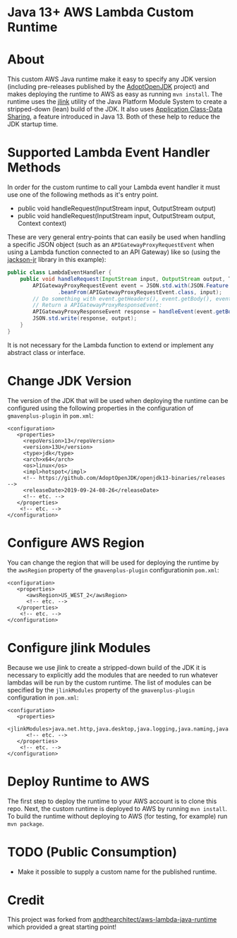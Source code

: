 # Java 13+ AWS Lambda Custom Runtime

# About

This custom AWS Java runtime make it easy to specify any JDK version (including pre-releases published by the
[AdoptOpenJDK](https://adoptopenjdk.net/) project) and makes deploying the runtime to AWS as easy as running
`mvn install`. The runtime uses the [jlink](https://docs.oracle.com/en/java/javase/11/tools/jlink.html) utility of the
Java Platform Module System to create a stripped-down (lean) build of the JDK. It also uses 
[Application Class-Data Sharing](https://openjdk.java.net/jeps/310), a feature introduced in Java 13. Both of these help
to reduce the JDK startup time.

# Supported Lambda Event Handler Methods 

In order for the custom runtime to call your Lambda event handler it must use one of the following methods as it's
entry point.

* public void handleRequest(InputStream input, OutputStream output)
* public void handleRequest(InputStream input, OutputStream output, Context context)
 
These are very general entry-points that can easily be used when handling a specific JSON object (such as an 
`APIGatewayProxyRequestEvent` when using a Lambda function connected to an API Gateway) like so (using the
[jackson-jr](https://github.com/FasterXML/jackson-jr) library in this example):

```java
public class LambdaEventHandler {
    public void handleRequest(InputStream input, OutputStream output, TestContext context) throws IOException {
        APIGatewayProxyRequestEvent event = JSON.std.with(JSON.Feature.FAIL_ON_UNKNOWN_BEAN_PROPERTY, false)
                .beanFrom(APIGatewayProxyRequestEvent.class, input);
        // Do something with event.getHeaders(), event.getBody(), event.getQueryStringParameters(), etc.
        // Return a APIGatewayProxyResponseEvent:
        APIGatewayProxyResponseEvent response = handleEvent(event.getBody());
        JSON.std.write(response, output);
    }
}
```

It is not necessary for the Lambda function to extend or implement any abstract class or interface. 
 
# Change JDK Version

The version of the JDK that will be used when deploying the runtime can be configured using the following
properties in the configuration of `gmavenplus-plugin` in `pom.xml`:

```pom
<configuration>
   <properties>
     <repoVersion>13</repoVersion>
     <version>13U</version>
     <type>jdk</type>
     <arch>x64</arch>
     <os>linux</os>
     <impl>hotspot</impl>
     <!-- https://github.com/AdoptOpenJDK/openjdk13-binaries/releases -->
     <releaseDate>2019-09-24-08-26</releaseDate>
     <!-- etc. -->
   </properties>
    <!-- etc. -->
</configuration>
```

# Configure AWS Region

You can change the region that will be used for deploying the runtime by the `awsRegion` property of the
`gmavenplus-plugin` configurationin `pom.xml`:

```pom
<configuration>
   <properties>
      <awsRegion>US_WEST_2</awsRegion>
      <!-- etc. -->
   </properties>
    <!-- etc. -->
</configuration>
```

# Configure jlink Modules

Because we use jlink to create a stripped-down build of the JDK it is necessary to explicitly add the modules that are
needed to run whatever lambdas will be run by the custom runtime. The list of modules can be specified by the `jlinkModules`
property of the `gmavenplus-plugin` configuration in `pom.xml`:

```pom
<configuration>
   <properties>
      <jlinkModules>java.net.http,java.desktop,java.logging,java.naming,java.sql,java.xml,org.slf4j,org.slf4j.simple</jlinkModules>
      <!-- etc. -->
   </properties>
    <!-- etc. -->
</configuration>
```

# Deploy Runtime to AWS

The first step to deploy the runtime to your AWS account is to clone this repo. Next, the custom runtime is
deployed to AWS by running `mvn install`. To build the runtime without deploying to AWS (for testing, for example) 
run `mvn package`.

# TODO (Public Consumption)

* Make it possible to supply a custom name for the published runtime.

# Credit

This project was forked from [ andthearchitect/aws-lambda-java-runtime](https://github.com/andthearchitect/aws-lambda-java-runtime)
which provided a great starting point!